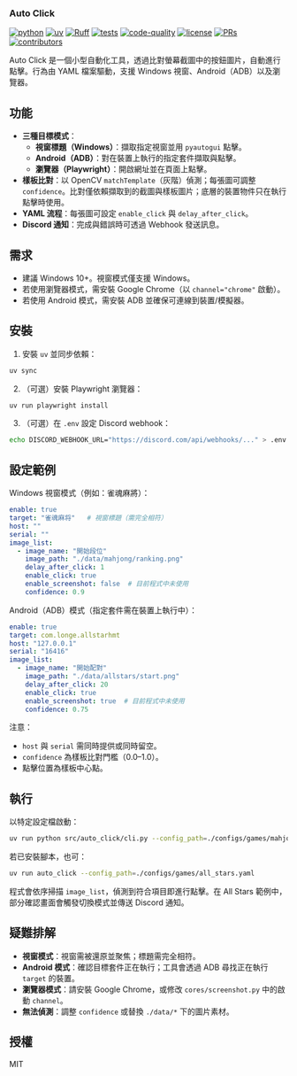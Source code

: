 ### Auto Click

[![python](https://img.shields.io/badge/-Python_3.10_%7C_3.11_%7C_3.12-blue?logo=python&logoColor=white)](https://github.com/pre-commit/pre-commit)
[![uv](https://img.shields.io/badge/-uv_dependency_management-2C5F2D?logo=python&logoColor=white)](https://docs.astral.sh/uv/)
[![Ruff](https://img.shields.io/endpoint?url=https://raw.githubusercontent.com/astral-sh/ruff/main/assets/badge/v2.json)](https://github.com/astral-sh/ruff)
[![tests](https://github.com/Mai0313/auto_click/actions/workflows/test.yml/badge.svg)](https://github.com/Mai0313/auto_click/actions/workflows/test.yml)
[![code-quality](https://github.com/Mai0313/auto_click/actions/workflows/code-quality-check.yml/badge.svg)](https://github.com/Mai0313/auto_click/actions/workflows/code-quality-check.yml)
[![license](https://img.shields.io/badge/License-MIT-green.svg?labelColor=gray)](https://github.com/Mai0313/auto_click/tree/master?tab=License-1-ov-file)
[![PRs](https://img.shields.io/badge/PRs-welcome-brightgreen.svg)](https://github.com/Mai0313/auto_click/pulls)
[![contributors](https://img.shields.io/github/contributors/Mai0313/auto_click.svg)](https://github.com/Mai0313/auto_click/graphs/contributors)

Auto Click 是一個小型自動化工具，透過比對螢幕截圖中的按鈕圖片，自動進行點擊。行為由 YAML 檔案驅動，支援 Windows 視窗、Android（ADB）以及瀏覽器。

## 功能

- **三種目標模式**：
  - **視窗標題（Windows）**：擷取指定視窗並用 `pyautogui` 點擊。
  - **Android（ADB）**：對在裝置上執行的指定套件擷取與點擊。
  - **瀏覽器（Playwright）**：開啟網址並在頁面上點擊。
- **樣板比對**：以 OpenCV `matchTemplate`（灰階）偵測；每張圖可調整 `confidence`。比對僅依賴擷取到的截圖與樣板圖片；底層的裝置物件只在執行點擊時使用。
- **YAML 流程**：每張圖可設定 `enable_click` 與 `delay_after_click`。
- **Discord 通知**：完成與錯誤時可透過 Webhook 發送訊息。

## 需求

- 建議 Windows 10+。視窗模式僅支援 Windows。
- 若使用瀏覽器模式，需安裝 Google Chrome（以 `channel="chrome"` 啟動）。
- 若使用 Android 模式，需安裝 ADB 並確保可連線到裝置/模擬器。

## 安裝

1) 安裝 `uv` 並同步依賴：

```bash
uv sync
```

2) （可選）安裝 Playwright 瀏覽器：

```bash
uv run playwright install
```

3) （可選）在 `.env` 設定 Discord webhook：

```bash
echo DISCORD_WEBHOOK_URL="https://discord.com/api/webhooks/..." > .env
```

## 設定範例

Windows 視窗模式（例如：雀魂麻將）：

```yaml
enable: true
target: "雀魂麻将"   # 視窗標題（需完全相符）
host: ""
serial: ""
image_list:
  - image_name: "開始段位"
    image_path: "./data/mahjong/ranking.png"
    delay_after_click: 1
    enable_click: true
    enable_screenshot: false  # 目前程式中未使用
    confidence: 0.9
```

Android（ADB）模式（指定套件需在裝置上執行中）：

```yaml
enable: true
target: com.longe.allstarhmt
host: "127.0.0.1"
serial: "16416"
image_list:
  - image_name: "開始配對"
    image_path: "./data/allstars/start.png"
    delay_after_click: 20
    enable_click: true
    enable_screenshot: true  # 目前程式中未使用
    confidence: 0.75
```

注意：
- `host` 與 `serial` 需同時提供或同時留空。
- `confidence` 為樣板比對門檻（0.0–1.0）。
- 點擊位置為樣板中心點。

## 執行

以特定設定檔啟動：

```bash
uv run python src/auto_click/cli.py --config_path=./configs/games/mahjong.yaml
```

若已安裝腳本，也可：

```bash
uv run auto_click --config_path=./configs/games/all_stars.yaml
```

程式會依序掃描 `image_list`，偵測到符合項目即進行點擊。在 All Stars 範例中，部分確認畫面會觸發切換模式並傳送 Discord 通知。

## 疑難排解

- **視窗模式**：視窗需被還原並聚焦；標題需完全相符。
- **Android 模式**：確認目標套件正在執行；工具會透過 ADB 尋找正在執行 `target` 的裝置。
- **瀏覽器模式**：請安裝 Google Chrome，或修改 `cores/screenshot.py` 中的啟動 `channel`。
- **無法偵測**：調整 `confidence` 或替換 `./data/*` 下的圖片素材。

## 授權

MIT
